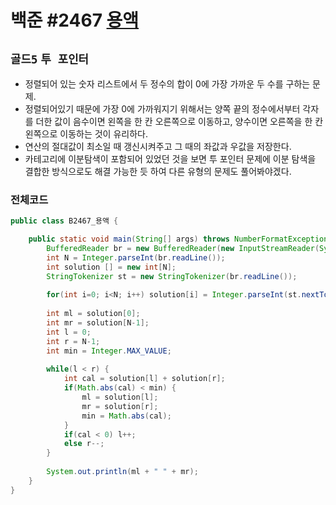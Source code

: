 # 백준 #2467 [용액](https://www.acmicpc.net/problem/2467)
`골드5` `투 포인터`
---
- 정렬되어 있는 숫자 리스트에서 두 정수의 합이 0에 가장 가까운 두 수를 구하는 문제.
- 정렬되어있기 때문에 가장 0에 가까워지기 위해서는 양쪽 끝의 정수에서부터 각자를 더한 값이 음수이면 왼쪽을 한 칸 오른쪽으로 이동하고, 양수이면 오른쪽을 한 칸 왼쪽으로 이동하는 것이 유리하다.
- 연산의 절대값이 최소일 때 갱신시켜주고 그 때의 좌값과 우값을 저장한다.
- 카테고리에 이분탐색이 포함되어 있었던 것을 보면 투 포인터 문제에 이분 탐색을 결합한 방식으로도 해결 가능한 듯 하여 다른 유형의 문제도 풀어봐야겠다.

### 전체코드
```java
public class B2467_용액 {

	public static void main(String[] args) throws NumberFormatException, IOException {
		BufferedReader br = new BufferedReader(new InputStreamReader(System.in));
		int N = Integer.parseInt(br.readLine());
		int solution [] = new int[N];
		StringTokenizer st = new StringTokenizer(br.readLine());
		
		for(int i=0; i<N; i++) solution[i] = Integer.parseInt(st.nextToken());
		
		int ml = solution[0];
		int mr = solution[N-1];
		int l = 0;
		int r = N-1;
		int min = Integer.MAX_VALUE;
		
		while(l < r) {
			int cal = solution[l] + solution[r];
			if(Math.abs(cal) < min) {
				ml = solution[l];
				mr = solution[r];
				min = Math.abs(cal);
			}
			if(cal < 0) l++;
			else r--;
		}
		
		System.out.println(ml + " " + mr);
	}
}
```

